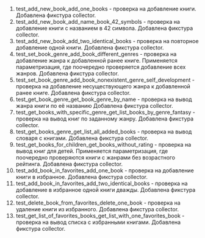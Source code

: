 1) test_add_new_book_add_one_books - проверка на добавление книги. Добавлена фикстура collector.
2) test_add_new_book_add_name_book_42_symbols - проверка на добавление книги с названием в 42 символа. Добавлена фикстура collector.
3) test_add_new_book_add_two_identical_books - проверка на повторное добавление одной книги. Добавлена фикстура collector.
4) test_set_book_genre_add_book_different_genres - проверка на добавление жанра к добавленной ранее книге. Применяется параметризация, где поочередно проверяется добавление всех жанров. Добавлена фикстура collector.
5) test_set_book_genre_add_book_nonexistent_genre_self_development - проверка на добавление несуществующего жанра к добавленной ранее книге. Добавлена фикстура collector.
6) test_get_book_genre_get_book_genre_by_name - проверка на вывод жанра книги по её названию Добавлена фикстура collector.
7) test_get_books_with_specific_genre_get_list_books_by_genre_fantasy - проверка на вывод книг по заданному жанру. Добавлена фикстура collector.
8) test_get_books_genre_get_list_all_added_books - проверка на вывод словаря с книгами. Добавлена фикстура collector.
9) test_get_books_for_children_get_books_without_rating - проверка на вывод книг для детей. Применяется параметризация, где поочередно проверяются книги с жанрами без возрастного рейтинга. Добавлена фикстура collector.
10) test_add_book_in_favorites_add_one_book - проверка на добавление книги в избранное. Добавлена фикстура collector.
11) test_add_book_in_favorites_add_two_identical_books - проверка на добавление в избранное одной книги дважды. Добавлена фикстура collector.
12) test_delete_book_from_favorites_delete_one_book - проверка на удаление книги из избранного. Добавлена фикстура collector.
13) test_get_list_of_favorites_books_get_list_with_one_favorites_book - проверка на вывод списка с избранными книгами. Добавлена фикстура collector.
